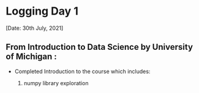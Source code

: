 # Logging Day 1 

[Date: 30th July, 2021]

## From Introduction to Data Science by University of Michigan :

- Completed Introduction to the course which includes:

  1. numpy library exploration 
